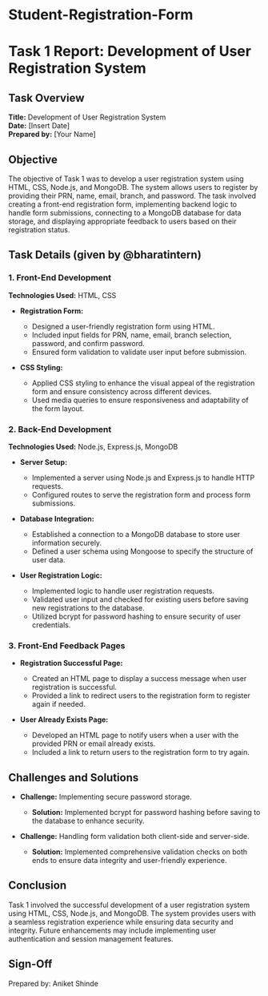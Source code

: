 # Student-Registration-Form
# Task 1 Report: Development of User Registration System

## Task Overview
**Title:** Development of User Registration System  
**Date:** [Insert Date]  
**Prepared by:** [Your Name]  

## Objective
The objective of Task 1 was to develop a user registration system using HTML, CSS, Node.js, and MongoDB. The system allows users to register by providing their PRN, name, email, branch, and password. The task involved creating a front-end registration form, implementing backend logic to handle form submissions, connecting to a MongoDB database for data storage, and displaying appropriate feedback to users based on their registration status.

## Task Details (given by @bharatintern)

### 1. Front-End Development
**Technologies Used:** HTML, CSS

- **Registration Form:**
  - Designed a user-friendly registration form using HTML.
  - Included input fields for PRN, name, email, branch selection, password, and confirm password.
  - Ensured form validation to validate user input before submission.

- **CSS Styling:**
  - Applied CSS styling to enhance the visual appeal of the registration form and ensure consistency across different devices.
  - Used media queries to ensure responsiveness and adaptability of the form layout.

### 2. Back-End Development
**Technologies Used:** Node.js, Express.js, MongoDB

- **Server Setup:**
  - Implemented a server using Node.js and Express.js to handle HTTP requests.
  - Configured routes to serve the registration form and process form submissions.

- **Database Integration:**
  - Established a connection to a MongoDB database to store user information securely.
  - Defined a user schema using Mongoose to specify the structure of user data.

- **User Registration Logic:**
  - Implemented logic to handle user registration requests.
  - Validated user input and checked for existing users before saving new registrations to the database.
  - Utilized bcrypt for password hashing to ensure security of user credentials.

### 3. Front-End Feedback Pages
- **Registration Successful Page:**
  - Created an HTML page to display a success message when user registration is successful.
  - Provided a link to redirect users to the registration form to register again if needed.

- **User Already Exists Page:**
  - Developed an HTML page to notify users when a user with the provided PRN or email already exists.
  - Included a link to return users to the registration form to try again.

## Challenges and Solutions
- **Challenge:** Implementing secure password storage.
  - **Solution:** Implemented bcrypt for password hashing before saving to the database to enhance security.

- **Challenge:** Handling form validation both client-side and server-side.
  - **Solution:** Implemented comprehensive validation checks on both ends to ensure data integrity and user-friendly experience.

## Conclusion
Task 1 involved the successful development of a user registration system using HTML, CSS, Node.js, and MongoDB. The system provides users with a seamless registration experience while ensuring data security and integrity. Future enhancements may include implementing user authentication and session management features.

## Sign-Off
Prepared by: Aniket Shinde 
